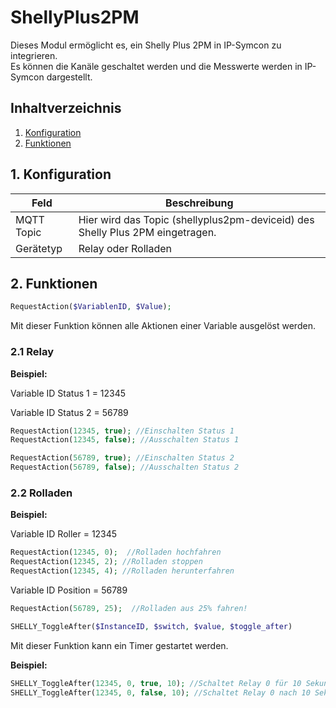 # ShellyPlus2PM
   Dieses Modul ermöglicht es, ein Shelly Plus 2PM in IP-Symcon zu integrieren.\
   Es können die Kanäle geschaltet werden und die Messwerte werden in IP-Symcon dargestellt.
    
   ## Inhaltverzeichnis
   1. [Konfiguration](#1-konfiguration)
   2. [Funktionen](#2-funktionen)
   
   ## 1. Konfiguration
   
   Feld | Beschreibung
   ------------ | ----------------
   MQTT Topic | Hier wird das Topic (shellyplus2pm-deviceid) des Shelly Plus 2PM  eingetragen.
   Gerätetyp      | Relay oder Rolladen

   ## 2. Funktionen
   
   ```php
   RequestAction($VariablenID, $Value);
   ```

   Mit dieser Funktion können alle Aktionen einer Variable ausgelöst werden.
  
   ### 2.1 Relay

   **Beispiel:**

   Variable ID Status 1  = 12345

   Variable ID Status 2  = 56789
   ```php
   RequestAction(12345, true); //Einschalten Status 1
   RequestAction(12345, false); //Ausschalten Status 1

   RequestAction(56789, true); //Einschalten Status 2
   RequestAction(56789, false); //Ausschalten Status 2
   ```
   
  ### 2.2 Rolladen

   **Beispiel:**
   
   Variable ID Roller = 12345
   ```php
   RequestAction(12345, 0);  //Rolladen hochfahren
   RequestAction(12345, 2); //Rolladen stoppen
   RequestAction(12345, 4); //Rolladen herunterfahren
   ```

   Variable ID Position = 56789
   ```php
   RequestAction(56789, 25);  //Rolladen aus 25% fahren!
   ```

   ```php
   SHELLY_ToggleAfter($InstanceID, $switch, $value, $toggle_after)
   ```
   Mit dieser Funktion kann ein Timer gestartet werden.

   **Beispiel:**

   ```php
   SHELLY_ToggleAfter(12345, 0, true, 10); //Schaltet Relay 0 für 10 Sekunden auf ein.
   SHELLY_ToggleAfter(12345, 0, false, 10); //Schaltet Relay 0 nach 10 Sekunden auf ein.
   ```